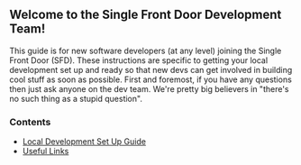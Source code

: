 ## Welcome to the Single Front Door Development Team! 
This guide is for new software developers (at any level) joining the Single Front Door (SFD). These instructions are specific to getting your local development set up and ready so that new devs can get involved in building cool stuff as soon as possible. First and foremost, if you have any questions then just ask anyone on the dev team. We're pretty big believers in "there's no such thing as a stupid question".
### Contents
- [Local Development Set Up Guide](https://github.com/rtasalem/sfd-dev-onboarding/blob/main/local-development-set-up.md)
- [Useful Links](https://github.com/rtasalem/sfd-dev-onboarding/blob/main/useful-links.md)